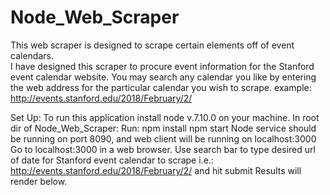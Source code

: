 # Node_Web_Scraper

This web scraper is designed to scrape certain elements off of event calendars.  
I have designed this scraper to procure event information for the Stanford event calendar website.
You may search any calendar you like by entering the web address for the particular calendar you
wish to scrape. example: http://events.stanford.edu/2018/February/2/

Set Up:
To run this application install node v.7.10.0 on your machine.
In root dir of Node_Web_Scraper:
Run: npm install
     npm start
Node service should be running on port 8090, and web client will be running on localhost:3000
Go to localhost:3000 in a web browser. 
Use search bar to type desired url of date for Stanford event calendar to scrape i.e.: http://events.stanford.edu/2018/February/2/ and hit submit
Results will render below.
